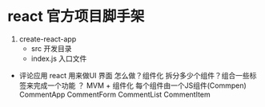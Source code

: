 # react 官方项目脚手架 

1. create-react-app
    - src 开发目录
     - index.js 入口文件 

- 评论应用 react 用来做UI 界面
  怎么做？组件化
  拆分多少个组件？组合一些标签来完成一个功能 ？
  MVM + 组件化
  每个组件由一个JS组件(Commpen)
  CommentApp
    CommentForm
    CommentList
    CommentItem